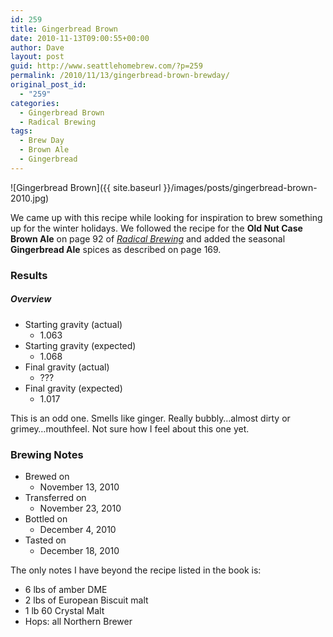 ```yaml
---
id: 259
title: Gingerbread Brown
date: 2010-11-13T09:00:55+00:00
author: Dave
layout: post
guid: http://www.seattlehomebrew.com/?p=259
permalink: /2010/11/13/gingerbread-brown-brewday/
original_post_id:
  - "259"
categories:
  - Gingerbread Brown
  - Radical Brewing
tags:
  - Brew Day
  - Brown Ale
  - Gingerbread
---
```

![Gingerbread Brown]({{ site.baseurl }}/images/posts/gingerbread-brown-2010.jpg)

We came up with this recipe while looking for inspiration to brew something up for the winter holidays. We followed the recipe for the **Old Nut Case Brown Ale** on page 92 of [_Radical Brewing_](http://www.amazon.com/gp/product/0937381837/ref=as_li_qf_sp_asin_il_tl?ie=UTF8&camp=1789&creative=9325&creativeASIN=0937381837&linkCode=as2&tag=seatthomeb-20&linkId=PDKKMIHJRLMGK5IU) and added the seasonal **Gingerbread Ale** spices as described on page 169.

<!--more-->

### Results

##### Overview<section class="brewtable"> 

  * Starting gravity (actual) 
      * 1.063
  * Starting gravity (expected) 
      * 1.068
  * Final gravity (actual) 
      * ???
  * Final gravity (expected) 
      * 1.017</section> 

This is an odd one. Smells like ginger. Really bubbly&#8230;almost dirty or grimey&#8230;mouthfeel. Not sure how I feel about this one yet.

### Brewing Notes<section class="brewtable"> 

  * Brewed on 
      * November 13, 2010
  * Transferred on 
      * November 23, 2010
  * Bottled on 
      * December 4, 2010
  * Tasted on 
      * December 18, 2010</section> 

The only notes I have beyond the recipe listed in the book is:

  * 6 lbs of amber DME
  * 2 lbs of European Biscuit malt
  * 1 lb 60 Crystal Malt
  * Hops: all Northern Brewer